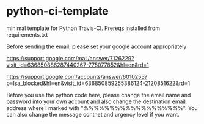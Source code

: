 # python-ci-template
minimal template for Python Travis-CI. Prereqs installed from requirements.txt


Before sending the email, please set your google account appropriately

https://support.google.com/mail/answer/7126229?visit_id=636850886287440267-775077852&hl=en&rd=1

https://support.google.com/accounts/answer/6010255?p=lsa_blocked&hl=en&visit_id=636850859255386124-2120851622&rd=1

Before you use the python code here, please change the email name and password into your own account and also change the destination email address where I marked with "%%%%%%%%%%%%%%%%%%%". You can also change the message contnet and urgency level if you want.
